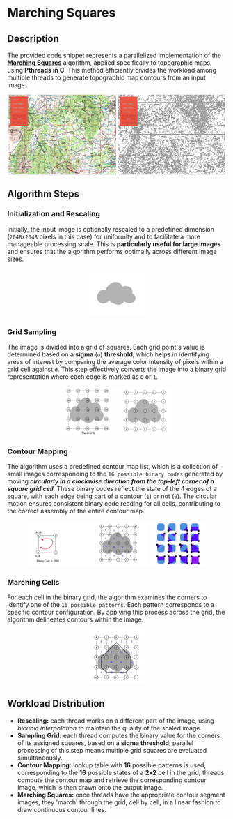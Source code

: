 # Marching Squares

## Description

The provided code snippet represents a parallelized implementation of the **[Marching Squares](https://www.baeldung.com/cs/marching-squares)** algorithm, applied specifically to topographic maps, using **Pthreads in C**. This method efficiently divides the workload among multiple threads to generate topographic map contours from an input image.

<div align="center">
  <img src="./images/topography_initial.png" alt="SAMPLE_GRID" width="49%"/>
  <img src="./images/topography_contour.png" alt="GRID_THRESHOLD_RESULT" width="49%"/>
</div>

## Algorithm Steps

### Initialization and Rescaling

Initially, the input image is optionally rescaled to a predefined dimension (`2048x2048` pixels in this case) for uniformity and to facilitate a more manageable processing scale. This is **particularly useful for large images** and ensures that the algorithm performs optimally across different image sizes.

<p align="center">
  <img src="./images/1_optional_rescaled.png" alt="OPTIONAL_RESCALED" width="25%"/>
</p>

### Grid Sampling

The image is divided into a grid of squares. Each grid point's value is determined based on a **sigma** (`σ`) **threshold**, which helps in identifying areas of interest by comparing the average color intensity of pixels within a grid cell against `σ`. This step effectively converts the image into a binary grid representation where each edge is marked as `0` or `1`.

<div align="center">
  <img src="./images/2_sampled_grid.png" alt="SAMPLE_GRID" width="25%"/>
  <img src="./images/3_grid_threshold_result.png" alt="GRID_THRESHOLD_RESULT" width="25%"/>
</div>

### Contour Mapping

The algorithm uses a predefined contour map list, which is a collection of small images corresponding to the `16 possible binary codes` generated by moving ***circularly in a clockwise direction from the top-left corner of a square grid cell***. These binary codes reflect the state of the 4 edges of a square, with each edge being part of a contour (`1`) or not (`0`). The circular motion ensures consistent binary code reading for all cells, contributing to the correct assembly of the entire contour map.

<div align="center">
  <img src="./images/4_1_grid_contour_value.png" alt="GRID_CONTOUR_VALUES" width="55%"/>
  <img src="./images/4_2_contours.png" alt="CONTOURS" width="25%"/>
</div>

### Marching Cells

For each cell in the binary grid, the algorithm examines the corners to identify one of the `16 possible patterns`. Each pattern corresponds to a specific contour configuration. By applying this process across the grid, the algorithm delineates contours within the image.

<p align="center">
  <img src="./images/5_final_result.png" alt="FINAL_RESULT" width="25%"/>
</p>

## Workload Distribution

- **Rescaling:** each thread works on a different part of the image, using *bicubic interpolation* to maintain the quality of the scaled image.
- **Sampling Grid:** each thread computes the binary value for the corners of its assigned squares, based on a **sigma threshold**; parallel processing of this step means multiple grid squares are evaluated simultaneously.
- **Contour Mapping:** lookup table with **16** possible patterns is used, corresponding to the **16** possible states of a **2x2** cell in the grid; threads compute the contour map and retrieve the corresponding contour image, which is then drawn onto the output image.
- **Marching Squares:** once threads have the appropriate contour segment images, they 'march' through the grid, cell by cell, in a linear fashion to draw continuous contour lines.
